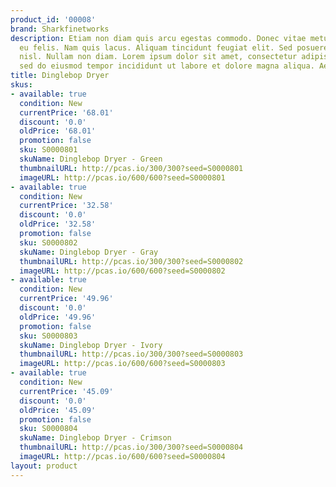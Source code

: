 ```yaml
---
product_id: '00008'
brand: Sharkfinetworks
description: Etiam non diam quis arcu egestas commodo. Donec vitae metus. Curabitur
  eu felis. Nam quis lacus. Aliquam tincidunt feugiat elit. Sed posuere vestibulum
  nisl. Nullam non diam. Lorem ipsum dolor sit amet, consectetur adipisicing elit,
  sed do eiusmod tempor incididunt ut labore et dolore magna aliqua. Aenean sed turpis.
title: Dinglebop Dryer
skus:
- available: true
  condition: New
  currentPrice: '68.01'
  discount: '0.0'
  oldPrice: '68.01'
  promotion: false
  sku: S0000801
  skuName: Dinglebop Dryer - Green
  thumbnailURL: http://pcas.io/300/300?seed=S0000801
  imageURL: http://pcas.io/600/600?seed=S0000801
- available: true
  condition: New
  currentPrice: '32.58'
  discount: '0.0'
  oldPrice: '32.58'
  promotion: false
  sku: S0000802
  skuName: Dinglebop Dryer - Gray
  thumbnailURL: http://pcas.io/300/300?seed=S0000802
  imageURL: http://pcas.io/600/600?seed=S0000802
- available: true
  condition: New
  currentPrice: '49.96'
  discount: '0.0'
  oldPrice: '49.96'
  promotion: false
  sku: S0000803
  skuName: Dinglebop Dryer - Ivory
  thumbnailURL: http://pcas.io/300/300?seed=S0000803
  imageURL: http://pcas.io/600/600?seed=S0000803
- available: true
  condition: New
  currentPrice: '45.09'
  discount: '0.0'
  oldPrice: '45.09'
  promotion: false
  sku: S0000804
  skuName: Dinglebop Dryer - Crimson
  thumbnailURL: http://pcas.io/300/300?seed=S0000804
  imageURL: http://pcas.io/600/600?seed=S0000804
layout: product
---
```

